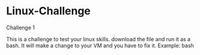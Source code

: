 # Linux-Challenge
Challenge 1

This is a challenge to test your linux skills.
download the file and run it as a bash. It will make a change to your VM and you have to fix it.
Example: bash <scriptname>
